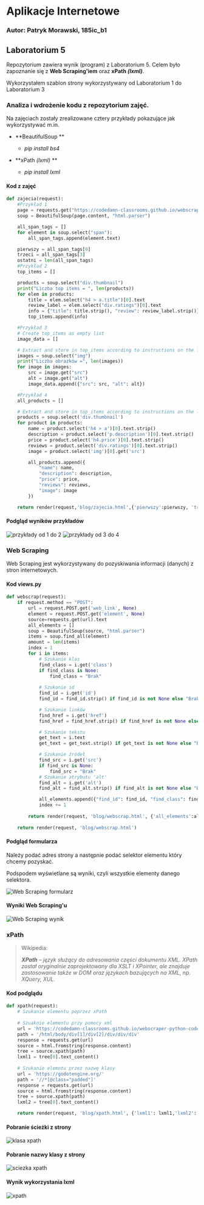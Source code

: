 # Aplikacje Internetowe

### Autor: Patryk Morawski, 185ic_b1

## Laboratorium 5

Repozytorium zawiera wynik (program) z Laboratorium 5. Celem było zapoznanie się z **Web Scraping'iem** oraz **xPath *(lxml)***. 

Wykorzystałem szablon strony wykorzystywany od Laboratorium 1 do Laboratorium 3

### Analiza i wdrożenie kodu z repozytorium zajęć.

Na zajęciach zostały zrealizowane cztery przykłady pokazujące jak wykorzystywać m.in.
- **BeautifulSoup **
  - *pip install bs4*
  
- **xPath *(lxml)* **
  - *pip install lxml*

#### Kod z zajęć

```python
def zajecia(request):
    #Przykład 1
    page = requests.get("https://codedamn-classrooms.github.io/webscraper-python-codedamn-classroom-website/")
    soup = BeautifulSoup(page.content, "html.parser")

    all_span_tags = []
    for element in soup.select("span"):
        all_span_tags.append(element.text)

    pierwszy = all_span_tags[0]
    trzeci = all_span_tags[3]
    ostatni = len(all_span_tags)
    #Przykład 2
    top_items = []

    products = soup.select("div.thumbnail")
    print("Liczba top items = ", len(products))
    for elem in products:
        title = elem.select("h4 > a.title")[0].text
        review_label = elem.select("div.ratings")[0].text
        info = {"title": title.strip(), "review": review_label.strip()}
        top_items.append(info)

    #Przykład 3
    # Create top_items as empty list
    image_data = []

    # Extract and store in top_items according to instructions on the left
    images = soup.select("img")
    print("Liczba obrazków =", len(images))
    for image in images:
        src = image.get("src")
        alt = image.get("alt")
        image_data.append({"src": src, "alt": alt})

    #Przykład 4
    all_products = []

    # Extract and store in top_items according to instructions on the left
    products = soup.select('div.thumbnail')
    for product in products:
        name = product.select('h4 > a')[0].text.strip()
        description = product.select('p.description')[0].text.strip()
        price = product.select('h4.price')[0].text.strip()
        reviews = product.select('div.ratings')[0].text.strip()
        image = product.select('img')[0].get('src')

        all_products.append({
            "name": name,
            "description": description,
            "price": price,
            "reviews": reviews,
            "image": image
        })

    return render(request,'blog/zajecia.html',{'pierwszy':pierwszy, 'trzeci':trzeci, 'ostatni':ostatni, 'top_items':top_items, 'image_data':image_data, 'all_products':all_products})
```

#### Podgląd wyników przykładów
![przykłady od 1 do 2](https://i.imgur.com/UvuOxLs.png)
![przykłady od 3 do 4](https://i.imgur.com/9XIubu2.png)

### Web Scraping

Web Scraping jest wykorzystywany do pozyskiwania informacji (danych) z stron internetowych.

#### Kod views.py
```python
def webscrap(request):
    if request.method == "POST":
        url = request.POST.get('web_link', None)
        element = request.POST.get('element', None)
        source=requests.get(url).text 
        all_elements = []
        soup = BeautifulSoup(source, "html.parser")
        items = soup.find_all(element)
        amount = len(items)    
        index = 1 
        for i in items:
            # Szukanie klas
            find_class = i.get('class')
            if find_class is None:
                find_class = "Brak"   
            
            # Szukanie id
            find_id = i.get('id')
            find_id = find_id.strip() if find_id is not None else "Brak"

            # Szukanie linków
            find_href = i.get('href')
            find_href = find_href.strip() if find_href is not None else "Brak"

            # Szukanie tekstu
            get_text = i.text
            get_text = get_text.strip() if get_text is not None else "Brak"

            # Szukanie źródeł
            find_src = i.get('src')            
            if find_src is None:
                find_src = "Brak"
            # Szukanie atrybutu 'alt'
            find_alt = i.get('alt')
            find_alt = find_alt.strip() if find_alt is not None else "Brak"

            all_elements.append({"find_id": find_id, "find_class": find_class, "find_href": find_href, "get_text": get_text, 'find_alt':find_alt, 'find_src': find_src, 'index': index})
            index += 1
        
        return render(request, 'blog/webscrap.html', {'all_elements':all_elements, 'amount': amount, 'url': url, 'element':element})
    
    return render(request, 'blog/webscrap.html')

```
#### Podgląd formularza

Należy podać adres strony a następnie podać selektor elementu który chcemy pozyskać. 

Podspodem wyświetlane są wyniki, czyli wszystkie elementy danego selektora.

![Web Scraping formularz](https://i.imgur.com/FVEHa4E.png)

#### Wyniki Web Scraping'u

![Web Scraping wynik](https://i.imgur.com/KMUEM2g.png)

### xPath 

> Wikipedia:
>
> ***XPath** – język służący do adresowania części dokumentu XML. XPath został oryginalnie zaprojektowany dla XSLT i XPointer, ale znajduje zastosowanie także w DOM oraz językach bazujących na XML, np. XQuery, XUL.*

#### Kod podglądu
```python
def xpath(request):
    # Szukanie elementu poprzez xPath
    
    # Szuaknie elementu przy pomocy xml
    url = 'https://codedamn-classrooms.github.io/webscraper-python-codedamn-classroom-website/'    
    path = '/html/body/div[1]/div[2]/div/div/div' 
    response = requests.get(url)
    source = html.fromstring(response.content)    
    tree = source.xpath(path)
    lxml1 = tree[0].text_content()
    
    # Szukanie elemntu przez nazwę klasy   
    url = 'https://godotengine.org/'    
    path = '//*[@class="padded"]'    
    response = requests.get(url)    
    source = html.fromstring(response.content)    
    tree = source.xpath(path)
    lxml2 = tree[0].text_content()

    return render(request, 'blog/xpath.html', {'lxml1': lxml1,'lxml2': lxml2 })
```

#### Pobranie ścieżki z strony
![klasa xpath](https://i.imgur.com/HtzsFmS.png)

#### Pobranie nazwy klasy z strony
![sciezka xpath](https://i.imgur.com/4ldRlbY.png)

#### Wynik wykorzystania lxml
![xpath](https://i.imgur.com/YcO3f7s.png)
